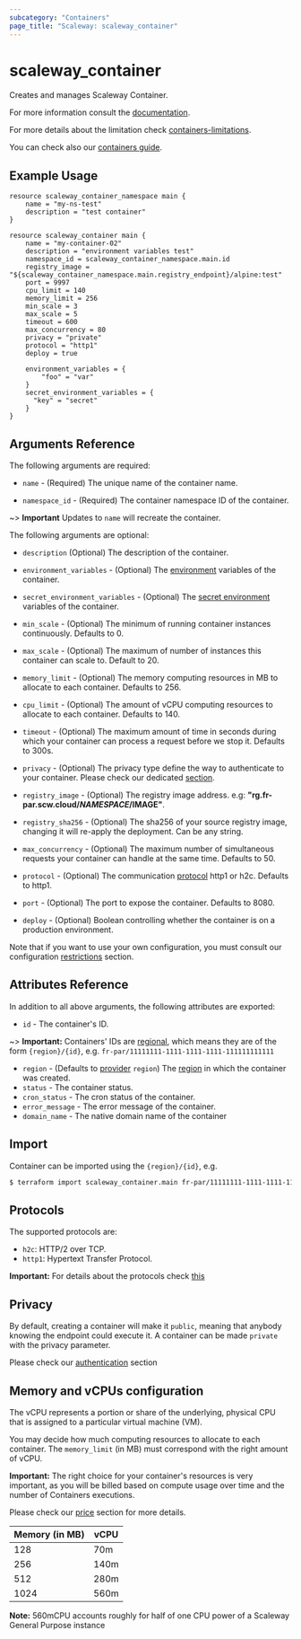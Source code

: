 ```yaml
---
subcategory: "Containers"
page_title: "Scaleway: scaleway_container"
---
```


# scaleway_container

Creates and manages Scaleway Container.

For more information consult the [documentation](https://www.scaleway.com/en/docs/faq/serverless-containers/).

For more details about the limitation check [containers-limitations](https://www.scaleway.com/en/docs/compute/containers/reference-content/containers-limitations/).

You can check also our [containers guide](https://www.scaleway.com/en/docs/compute/containers/concepts/).

## Example Usage

```hcl
resource scaleway_container_namespace main {
    name = "my-ns-test"
    description = "test container"
}

resource scaleway_container main {
    name = "my-container-02"
    description = "environment variables test"
    namespace_id = scaleway_container_namespace.main.id
    registry_image = "${scaleway_container_namespace.main.registry_endpoint}/alpine:test"
    port = 9997
    cpu_limit = 140
    memory_limit = 256
    min_scale = 3
    max_scale = 5
    timeout = 600
    max_concurrency = 80
    privacy = "private"
    protocol = "http1"
    deploy = true

    environment_variables = {
        "foo" = "var"
    }
    secret_environment_variables = {
      "key" = "secret"
    }
}
```

## Arguments Reference

The following arguments are required:

- `name` - (Required) The unique name of the container name.

- `namespace_id` - (Required) The container namespace ID of the container.

~> **Important** Updates to `name` will recreate the container.

The following arguments are optional:

- `description` (Optional) The description of the container.

- `environment_variables` - (Optional) The [environment](https://www.scaleway.com/en/docs/compute/containers/concepts/#environment-variables) variables of the container.

- `secret_environment_variables` - (Optional) The [secret environment](https://www.scaleway.com/en/docs/compute/containers/concepts/#secrets) variables of the container.

- `min_scale` - (Optional) The minimum of running container instances continuously. Defaults to 0.

- `max_scale` - (Optional) The maximum of number of instances this container can scale to. Default to 20.

- `memory_limit` - (Optional) The memory computing resources in MB to allocate to each container. Defaults to 256.

- `cpu_limit` - (Optional) The amount of vCPU computing resources to allocate to each container. Defaults to 140.

- `timeout` - (Optional) The maximum amount of time in seconds during which your container can process a request before we stop it. Defaults to 300s.

- `privacy` - (Optional) The privacy type define the way to authenticate to your container. Please check our dedicated [section](https://developers.scaleway.com/en/products/containers/api/#protocol-9dd4c8).

- `registry_image` - (Optional) The registry image address. e.g: **"rg.fr-par.scw.cloud/$NAMESPACE/$IMAGE"**.

- `registry_sha256` - (Optional) The sha256 of your source registry image, changing it will re-apply the deployment. Can be any string.

- `max_concurrency` - (Optional) The maximum number of simultaneous requests your container can handle at the same time. Defaults to 50.

- `protocol` - (Optional) The communication [protocol](https://developers.scaleway.com/en/products/containers/api/#protocol-9dd4c8) http1 or h2c. Defaults to http1.

- `port` - (Optional) The port to expose the container. Defaults to 8080.

- `deploy` - (Optional) Boolean controlling whether the container is on a production environment.

Note that if you want to use your own configuration, you must consult our configuration [restrictions](https://www.scaleway.com/en/docs/compute/containers/reference-content/containers-limitations/#configuration-restrictions) section.

## Attributes Reference

In addition to all above arguments, the following attributes are exported:

- `id` - The container's ID.

~> **Important:** Containers' IDs are [regional](../guides/regions_and_zones.md#resource-ids), which means they are of the form `{region}/{id}`, e.g. `fr-par/11111111-1111-1111-1111-111111111111`

- `region` - (Defaults to [provider](../index.md#region) `region`) The [region](../guides/regions_and_zones.md#regions) in which the container was created.
- `status` - The container status.
- `cron_status` - The cron status of the container.
- `error_message` - The error message of the container.
- `domain_name` - The native domain name of the container

## Import

Container can be imported using the `{region}/{id}`, e.g.

```bash
$ terraform import scaleway_container.main fr-par/11111111-1111-1111-1111-111111111111
```

## Protocols

The supported protocols are:

* `h2c`: HTTP/2 over TCP.
* `http1`: Hypertext Transfer Protocol.

**Important:** For details about the protocols check [this](https://httpd.apache.org/docs/2.4/howto/http2.html)

## Privacy

By default, creating a container will make it `public`, meaning that anybody knowing the endpoint could execute it.
A container can be made `private` with the privacy parameter.

Please check our [authentication](https://developers.scaleway.com/en/products/containers/api/#protocol-9dd4c8) section

## Memory and vCPUs configuration

The vCPU represents a portion or share of the underlying, physical CPU that is assigned to a particular virtual machine (VM).

You may decide how much computing resources to allocate to each container.
The `memory_limit` (in MB) must correspond with the right amount of vCPU.

**Important:** The right choice for your container's resources is very important, as you will be billed based on compute usage over time and the number of Containers executions.

Please check our [price](https://www.scaleway.com/en/docs/faq/serverless-containers/#prices) section for more details.

| Memory (in MB) | vCPU |
|----------------|------|
| 128            | 70m  |
| 256            | 140m |
| 512            | 280m |
| 1024           | 560m |

**Note:** 560mCPU accounts roughly for half of one CPU power of a Scaleway General Purpose instance